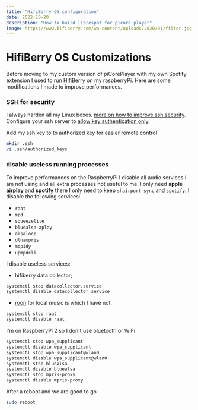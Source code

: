 ```yaml
---
title: "HifiBerry OS configuration"
date: 2022-10-20
description: "How to build librespot for picore player"
image: https://www.hifiberry.com/wp-content/uploads/2020/01/filter.jpg
---
```


# HifiBerry OS Customizations

Before moving to my custom version of piCorePlayer with my own Spotify extension I used to run HifiBerry on my raspberryPi.
Here are some modifications I made to improve performances.

### SSH for security
I always harden all my Linux boxes. [more on how to improve ssh security](https://www.digitalocean.com/community/tutorials/how-to-harden-openssh-on-ubuntu-20-04). Configure your ssh server to [allow key authentication only](https://www.digitalocean.com/community/tutorials/how-to-harden-openssh-on-ubuntu-20-04#step-4-advanced-hardening).

Add my ssh key to to authorized key for easier remote control
```bash
mkdir .ssh
vi .ssh/authorized_keys
```

### disable useless running processes

To improve performances on the RaspberryPi I disable all audio services I am not using and all extra processes not useful to me.
I only need **apple airplay** and **spotify** there I only need to keep `shairport-sync` and `spotify`.
I disable the following services:
 * `raat`
 * `mpd`
 * `squeezelite`
 * `bluealsa-aplay`
 * `alsaloop`
 * `dlnampris`
 * `mopidy`
 * `upmpdcli`

I disable useless services:
 * hifiberry data collector;
```bash
systemctl stop datacollector.service
systemctl disable datacollector.service
```
 * [roon](https://roon.app/fr/) for local music is which I have not.
```bash
systemctl stop raat
systemctl disable raat
```

I'm on RaspberryPi 2 so I don't use bluetooth or WiFi
```bash
systemctl stop wpa_supplicant
systemctl disable wpa_supplicant
systemctl stop wpa_supplicant@wlan0
systemctl disable wpa_supplicant@wlan0
systemctl stop bluealsa
systemctl disable bluealsa
systemctl stop mpris-proxy
systemctl disable mpris-proxy
```

After a reboot and we are good to go
```bash
sudo reboot
```